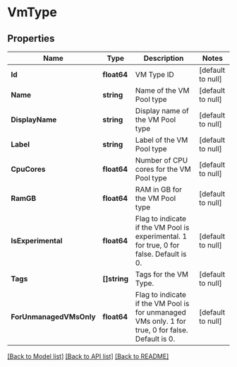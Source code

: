 # VmType

## Properties
Name | Type | Description | Notes
------------ | ------------- | ------------- | -------------
**Id** | **float64** | VM Type ID | [default to null]
**Name** | **string** | Name of the VM Pool type | [default to null]
**DisplayName** | **string** | Display name of the VM Pool type | [default to null]
**Label** | **string** | Label of the VM Pool type | [default to null]
**CpuCores** | **float64** | Number of CPU cores for the VM Pool type | [default to null]
**RamGB** | **float64** | RAM in GB for the VM Pool type | [default to null]
**IsExperimental** | **float64** | Flag to indicate if the VM Pool is experimental. 1 for true, 0 for false. Default is 0. | [default to null]
**Tags** | **[]string** | Tags for the VM Type. | [default to null]
**ForUnmanagedVMsOnly** | **float64** | Flag to indicate if the VM Pool is for unmanaged VMs only. 1 for true, 0 for false. Default is 0. | [default to null]

[[Back to Model list]](../README.md#documentation-for-models) [[Back to API list]](../README.md#documentation-for-api-endpoints) [[Back to README]](../README.md)

